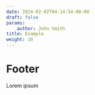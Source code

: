 ```yaml
---
date: 2024-02-02T04:14:54-08:00
draft: false
params:
    author: John Smith
title: Example
weight: 10
---
```


# Footer

Lorem ipsum